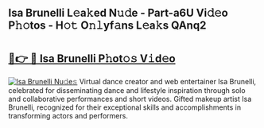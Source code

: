 ## Isa Brunelli L𝚎a𝚔ed N𝚞𝚍e - Part-a6U Vi𝚍𝚎o P𝚑𝚘tos - H𝚘𝚝 O𝚗𝚕yf𝚊ns L𝚎a𝚔s QAnq2

# <h2><a href="http://kfdo4d.oniu.top/?m=Isa+Brunelli">🔗👉 🔴 Isa Brunelli P𝚑ot𝚘𝚜 V𝚒d𝚎o</a></h2>

[![Isa Brunelli Nu𝚍e𝚜](https://i.imgur.com/0qMVB7G.gif)](http://kfdo4d.oniu.top/?m=Isa+Brunelli)
Virtual dance creator and web entertainer Isa Brunelli, celebrated for disseminating dance and lifestyle inspiration through solo and collaborative performances and short videos. Gifted makeup artist Isa Brunelli, recognized for their exceptional skills and accomplishments in transforming actors and performers.  
